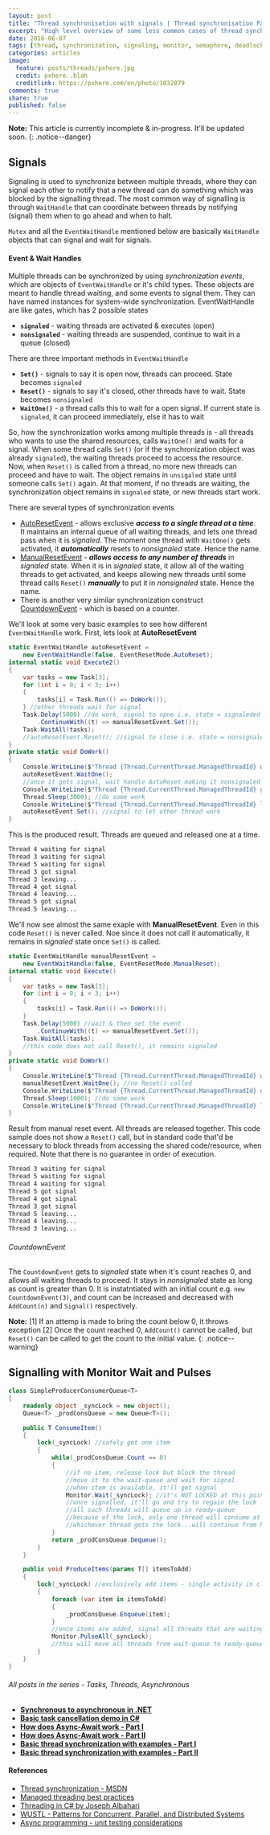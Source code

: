 ```yaml
---
layout: post
title: "Thread synchronisation with signals | Thread synchronisation Part III"
excerpt: "High level overview of some less common cases of thread synchronization continued"
date: 2018-06-07
tags: [thread, synchronization, signaling, monitor, semaphore, deadlock]
categories: articles
image:
  feature: posts/threads/pxhere.jpg
  credit: pxhere..blah
  creditlink: https://pxhere.com/en/photo/1032879
comments: true
share: true
published: false
---
```


**Note:** This article is currently incomplete & in-progress. It'll be updated soon.
{: .notice--danger}

## Signals

Signaling is used to synchronize between multiple threads, where they can signal each other to notify that a new thread can do something which was blocked by the signalling thread. The most common way of signalling is through `WaitHandle` that can coordinate between threads by notifying (signal) them when to go ahead and when to halt.

`Mutex` and all the `EventWaitHandle` mentioned below are basically `WaitHandle` objects that can signal and wait for signals.

#### Event & Wait Handles

Multiple threads can be synchronized by using _synchronization events_, which are objects of `EventWaitHandle` or it's child types. These objects are meant to handle thread waiting, and some events to signal them. They can have named instances for system-wide synchronization. EventWaitHandle are like gates, which has 2 possible states

* **`signaled`** - waiting threads are activated & executes (open)
* **`nonsignaled`** - waiting threads are suspended, continue to wait in a queue (closed)

There are three important methods in `EventWaitHandle`

* **`Set()`** - signals to say it is open now, threads can proceed. State becomes `signaled`
* **`Reset()`** - signals to say it's closed, other threads have to wait. State becomes `nonsignaled`
* **`WaitOne()`** - a thread calls this to wait for a open signal. If current state is `signaled`, it can proceed immediately, else it has to wait

So, how the synchronization works among multiple threads is - all threads who wants to use the shared resources, calls `WaitOne()` and waits for a signal. When some thread calls `Set()` (or if the synchronization object was already `signaled`), the waiting threads proceed to access the resource. Now, when `Reset()` is called from a thread, no more new threads can proceed and have to wait. The object remains in `unsigaled` state until someone calls `Set()` again. At that moment, if no threads are waiting, the synchronization object remains in `signaled` state, or new threads start work.

There are several types of synchronization events

* [AutoResetEvent](https://msdn.microsoft.com/en-us/library/system.threading.autoresetevent.aspx) - allows exclusive **_access to a single thread at a time_**. It maintains an internal queue of all waiting threads, and lets one thread pass when it is _signaled_. The moment one thread with `WaitOne()` gets activated, it **_automatically_** resets to _nonsignaled_ state. Hence the name.
* [ManualResetEvent](https://msdn.microsoft.com/en-us/library/system.threading.manualresetevent.aspx) - **_allows access to any number of threads_** in _signaled_ state. When it is in _signaled_ state, it allow all of the waiting threads to get activated, and keeps allowing new threads until some thread calls `Reset()` **_manually_** to put it in _nonsignaled_ state. Hence the name.
* There is another very similar synchronization construct [CountdownEvent](https://msdn.microsoft.com/en-us/library/system.threading.countdownevent.aspx) - which is based on a counter.

We'll look at some very basic examples to see how different `EventWaitHandle` work. First, lets look at **AutoResetEvent**

```csharp
static EventWaitHandle autoResetEvent =
    new EventWaitHandle(false, EventResetMode.AutoReset);
internal static void Execute2()
{
    var tasks = new Task[3];
    for (int i = 0; i < 3; i++)
    {
        tasks[i] = Task.Run(() => DoWork());
    } //other threads wait for signal
    Task.Delay(5000) //do work, signal to opne i.e. state = signaleded
        .ContinueWith((t) => manualResetEvent.Set());
    Task.WaitAll(tasks);
    //autoResetEvent.Reset(); //signal to close i.e. state = nonsignaled
}
private static void DoWork()
{
    Console.WriteLine($"Thread {Thread.CurrentThread.ManagedThreadId} waiting for signal");
    autoResetEvent.WaitOne();
    //once it gets signal, wait handle AutoReset making it nonsignaled
    Console.WriteLine($"Thread {Thread.CurrentThread.ManagedThreadId} got signal");
    Thread.Sleep(3000); //do some work
    Console.WriteLine($"Thread {Thread.CurrentThread.ManagedThreadId} leaving...");
    autoResetEvent.Set(); //signal to let other thread work
}
```

This is the produced result. Threads are queued and released one at a time.

```cmd
Thread 4 waiting for signal
Thread 3 waiting for signal
Thread 5 waiting for signal
Thread 3 got signal
Thread 3 leaving...
Thread 4 got signal
Thread 4 leaving...
Thread 5 got signal
Thread 5 leaving...
```

We'll now see almost the same exaple with **ManualResetEvent**. Even in this code `Reset()` is never called. Noe since it does not call it automatically, it remains in _signaled_ state once `Set()` is called.

```csharp
static EventWaitHandle manualResetEvent =
    new EventWaitHandle(false, EventResetMode.ManualReset);
internal static void Execute()
{
    var tasks = new Task[3];
    for (int i = 0; i < 3; i++)
    {
        tasks[i] = Task.Run(() => DoWork());
    }
    Task.Delay(5000) //wait & then set the event
        .ContinueWith((t) => manualResetEvent.Set());
    Task.WaitAll(tasks);
    //this code does not call Reset(), it remains signaled
}
private static void DoWork()
{
    Console.WriteLine($"Thread {Thread.CurrentThread.ManagedThreadId} waiting for signal");
    manualResetEvent.WaitOne(); //no Reset() called
    Console.WriteLine($"Thread {Thread.CurrentThread.ManagedThreadId} got signal");
    Thread.Sleep(1000); //do some work
    Console.WriteLine($"Thread {Thread.CurrentThread.ManagedThreadId} leaving...");
}
```

Result from manual reset event. All threads are released together. This code sample does not show a `Reset()` call, but in standard code that'd be necessary to block threads from accessing the shared code/resource, when required. Note that there is no guarantee in order of execution.

```cmd
Thread 3 waiting for signal
Thread 5 waiting for signal
Thread 4 waiting for signal
Thread 5 got signal
Thread 4 got signal
Thread 3 got signal
Thread 5 leaving...
Thread 4 leaving...
Thread 3 leaving...
```

###### CountdownEvent

The `CountdownEvent` gets to _signaled_ state when it's count reaches 0, and allows all waiting threads to proceed. It stays in _nonsignaled_ state as long as count is greater than 0. It is instatntiated with an initial count e.g. `new CountdownEvent(3)`, and count can be increased and decreased with `AddCount(n)` and `Signal()` respectively.

**Note:** [1] If an attemp is made to bring the count below 0, it throws exception [2] Once the count reached 0, `AddCount()` cannot be called, but `Reset()` can be called to get the count to the initial value.
{: .notice--warning}

## Signalling with Monitor Wait and Pulses

```csharp
class SimpleProducerConsumerQueue<T>
{
    readonly object _syncLock = new object();
    Queue<T> _prodConsQueue = new Queue<T>();

    public T ConsumeItem()
    {
        lock(_syncLock) //safely get one item
        {
            while(_prodConsQueue.Count == 0)
            {
                //if no item, release lock but block the thread
                //move it to the wait-queue and wait for signal
                //when item is available, it'll get signal
                Monitor.Wait(_syncLock); //it's NOT LOCKED at this point
                //once signalled, it'll go and try to regain the lock
                //all such threads will queue up in ready-queue
                //because of the lock, only one thread will consume at a time
                //whichever thread gets the lock...will continue from here
            }
            return _prodConsQueue.Dequeue();
        }
    }

    public void ProduceItems(params T[] itemsToAdd)
    {
        lock(_syncLock) //exclusively add items - single activity in class
        {
            foreach (var item in itemsToAdd)
            {
                _prodConsQueue.Enqueue(item);
            }
            //once items are added, signal all threads that are waiting
            Monitor.PulseAll(_syncLock);
            //this will move all threads from wait-queue to ready-queue
        }
    }
}
```

###### All posts in the series - Tasks, Threads, Asynchronous

* **[Synchronous to asynchronous in .NET](/articles/sync-to-async-in-dotnet/)**
* **[Basic task cancellation demo in C#](/articles/task-cancellation/)**
* **[How does Async-Await work - Part I](/articles/async-await/)**
* **[How does Async-Await work - Part II](/articles/async-await-2/)**
* **[Basic thread synchronization with examples - Part I](/articles/thread-synchronization-part-one/)**
* **[Basic thread synchronization with examples - Part II](/articles/thread-synchronization-part-two/)**

#### References

* [Thread synchronization - MSDN](https://docs.microsoft.com/en-us/dotnet/csharp/programming-guide/concepts/threading/thread-synchronization)
* [Managed threading best practices](https://docs.microsoft.com/en-us/dotnet/standard/threading/managed-threading-best-practices)
* [Threading in C# by Joseph Albahari](http://www.albahari.com/threading/)
* [WUSTL - Patterns for Concurrent, Parallel, and Distributed Systems](http://www.cs.wustl.edu/~schmidt/patterns-ace.html)
* [Async programming - unit testing considerations](https://msdn.microsoft.com/en-us/magazine/dn818494.aspx)